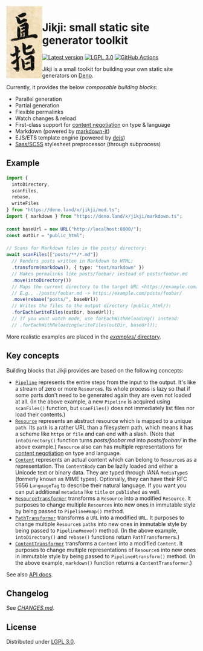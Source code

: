 <!-- deno-fmt-ignore-file -->
<img src="jikji.png" width="95" height="190" align="left">

Jikji: small static site generator toolkit
==========================================

[![Latest version][Tag badge]][Deno module]
[![LGPL 3.0][License badge]](./LICENSE)
[![GitHub Actions][GitHub Actions status badge]][GitHub Actions]

Jikji is a small toolkit for building your own static site generators on [Deno].

Currently, it provides the below *composable building blocks*:

 -  Parallel generation
 -  Partial generation
 -  Flexible permalinks
 -  Watch changes & reload
 -  First-class support for [content negotiation] on type & language
 -  Markdown (powered by [markdown-it])
 -  EJS/ETS template engine (powered by [dejs])
 -  [Sass/SCSS] stylesheet preprocessor (through subprocess)

[Tag badge]: https://img.shields.io/github/v/tag/dahlia/jikji
[Deno module]: https://deno.land/x/jikji
[License badge]: https://img.shields.io/github/license/dahlia/jikji
[GitHub Actions]: https://github.com/dahlia/jikji/actions/workflows/test.yaml
[GitHub Actions status badge]: https://github.com/dahlia/jikji/actions/workflows/test.yaml/badge.svg
[Deno]: https://deno.land/
[content negotiation]: https://developer.mozilla.org/en-US/docs/Web/HTTP/Content_negotiation
[markdown-it]: https://github.com/markdown-it/markdown-it
[dejs]: https://github.com/syumai/dejs
[Sass/SCSS]: https://sass-lang.com/


Example
-------

~~~~ typescript
import {
  intoDirectory,
  scanFiles,
  rebase,
  writeFiles
} from "https://deno.land/x/jikji/mod.ts";
import { markdown } from "https://deno.land/x/jikji/markdown.ts";

const baseUrl = new URL("http://localhost:8000/");
const outDir = "public_html";

// Scans for Markdown files in the posts/ directory:
await scanFiles(["posts/**/*.md"])
  // Renders posts written in Markdown to HTML:
  .transform(markdown(), { type: "text/markdown" })
  // Makes permalinks like posts/foobar/ instead of posts/foobar.md
  .move(intoDirectory())
  // Maps the current directory to the target URL <https://example.com/>:
  // E.g., ./posts/foobar.md -> https://example.com/posts/foobar/
  .move(rebase("posts/", baseUrl))
  // Writes the files to the output directory (public_html/):
  .forEach(writeFiles(outDir, baseUrl));
  // If you want watch mode, use forEachWithReloading() instead:
  // .forEachWithReloading(writeFiles(outDir, baseUrl));
~~~~

More realistic examples are placed in the [*examples/* directory](examples/).


Key concepts
------------

Building blocks that Jikji provides are based on the following concepts:

 -  [`Pipeline`] represents the entire steps from the input to the output.
    It's like a stream of zero or more `Resource`s.  Its whole process is
    lazy so that if some parts don't need to be generated again they are even
    not loaded at all.
    (In the above example, a new `Pipeline` is acquired using `scanFiles()`
    function, but `scanFiles()` does not immediately list files nor load
    their contents.)
 -  [`Resource`] represents an abstract resource which is mapped to a unique
    `path`.  Its `path` is a rather URL than a filesystem path, which means
    it has a scheme like `https` or `file` and can end with a slash.
    (Note that `intoDirectory()` function turns *posts/foobar.md* into
    *posts/foobar/* in the above example.) `Resource` also can has multiple
    representations for [content negotiation] on type and language.
 -  [`Content`] represents an actual content which can belong to `Resource`s
    as a representation.  The `ContentBody` can be lazily loaded and either
    a Unicode text or binary data.  They are typed through IANA `MediaType`s
    (formerly known as MIME types).  Optionally, they can have their
    RFC 5656 `LanguageTag` to describe their natural language.  If you want
    you can put additional `metadata` like `title` or `published` as well.
 -  [`ResourceTransformer`] transforms a `Resource` into a modified `Resource`.
    It purposes to change multiple `Resources` into new ones in immutable style
    by being passed to `Pipeline#map()` method.
 -  [`PathTransformer`] transforms a `URL` into a modified `URL`.  It purposes
    to change multiple `Resource`s `path`s into new ones in immutable style by
    being passed to `Pipeline#move()` method.
    (In the above example, `intoDirectory()` and `rebase()` functions return
    `PathTransformer`s.)
 -  [`ContentTransformer`] transforms a `Content` into a modified `Content`.
    It purposes to change multiple representations of `Resource`s into new ones
    in immutable style by being passed to `Pipeline#transform()` method.
    (In the above example, `markdown()` function returns a
    `ContentTransformer`.)

See also [API docs].


[`Pipeline`]: https://doc.deno.land/https/deno.land%2Fx%2Fjikji%2Fmod.ts#Pipeline
[`Resource`]: https://doc.deno.land/https/deno.land%2Fx%2Fjikji%2Fmod.ts#Resource
[`Content`]: https://doc.deno.land/https/deno.land%2Fx%2Fjikji%2Fmod.ts#Content
[`ResourceTransformer`]: https://doc.deno.land/https/deno.land%2Fx%2Fjikji%2Fpipeline.ts#ResourceTransformer
[`PathTransformer`]: https://doc.deno.land/https/deno.land%2Fx%2Fjikji%2Fpipeline.ts#PathTransformer
[`ContentTransformer`]: https://doc.deno.land/https/deno.land%2Fx%2Fjikji%2Fpipeline.ts#ContentTransformer
[API docs]: https://doc.deno.land/https/deno.land%2Fx%2Fjikji%2Fmod.ts


Changelog
---------

See [*CHANGES.md*](CHANGES.md).


License
-------

Distributed under [LGPL 3.0].

[LGPL 3.0]: https://www.gnu.org/licenses/lgpl-3.0.html
